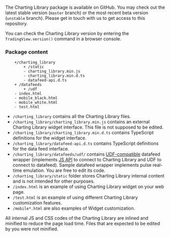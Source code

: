 The Charting Library package is available on GitHub. You may check out the latest stable version (`master` branch) or the most recent beta version (`unstable` branch). Please get in touch with us to get access to this repository.

You can check the Charting Library version by entering the `TradingView.version()`  command in a browser console.

### Package content

<!-- markdownlint-disable fenced-code-language -->

```
    +/charting_library
        + /static
        - charting_library.min.js
        - charting_library.min.d.ts
        - datafeed-api.d.ts
    + /datafeeds
        + /udf
    - index.html
    - mobile_black.html
    - mobile_white.html
    - test.html
```

* `/charting_library` contains all the Charting Library files.
* `/charting_library/charting_library.min.js` contains an external Charting Library widget interface. This file is not supposed to be edited.
* `/charting_library/charting_library.min.d.ts` contains TypeScript definitions for the widget interface.
* `/charting_library/datafeed-api.d.ts` contains TypeScript definitions for the data feed interface.
* `/charting_library/datafeeds/udf/` contains [UDF-compatible](UDF) datafeed wrapper (implements [JS API](JS-Api) to connect to Charting Library and UDF to connect to datafeed). Sample datafeed wrapper implements pulse real-time emulation. You are free to edit its code.
* `/charting_library/static` folder stores Charting Library internal content and is not intended for other purposes.
* `/index.html` is an example of using Charting Library widget on your web page.
* `/test.html` is an example of using different Charting Library customization features.
* `/mobile*.html` are also examples of Widget customization.

All internal JS and CSS codes of the Charting Library are inlined and minified to reduce the page load time. Files that are expected to be edited by you were not minified.
